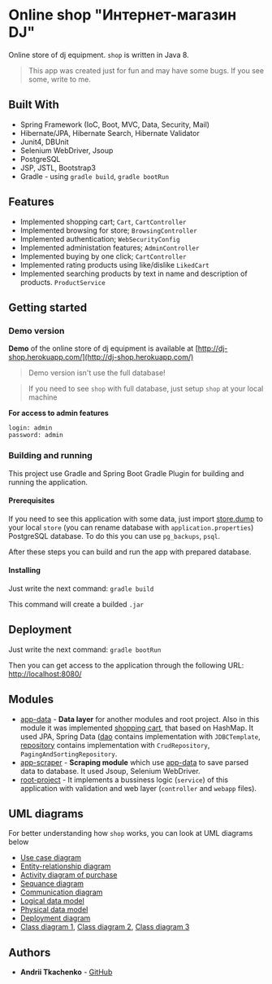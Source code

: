 # Online shop "Интернет-магазин DJ"
Online store of dj equipment. `shop` is written in Java 8.
> This app was created just for fun and may have some bugs. If you see some, write to me.

## Built With
* Spring Framework (IoC, Boot, MVC, Data, Security, Mail)
* Hibernate/JPA, Hibernate Search, Hibernate Validator
* Junit4, DBUnit
* Selenium WebDriver, Jsoup
* PostgreSQL
* JSP, JSTL, Bootstrap3
* Gradle - using `gradle build`, `gradle bootRun`

## Features
* Implemented shopping cart; `Cart`, `CartController`
* Implemented browsing for store; `BrowsingController`
* Implemented authentication; `WebSecurityConfig`
* Implemented administation features; `AdminController`
* Implemented buying by one click; `CartController`
* Implemented rating products using like/dislike `LikedCart`
* Implemented searching products by text in name and description of products. `ProductService`

## Getting started

### Demo version

**Demo** of the online store of dj equipment is available at [http://dj-shop.herokuapp.com/](http://dj-shop.herokuapp.com/)

> Demo version isn't use the full database!

> If you need to see `shop` with full database, just setup `shop` at your local machine

**For access to admin features**

```
login: admin
password: admin
```
### Building and running
This project use Gradle and Spring Boot Gradle Plugin for building and running the application.

#### Prerequisites
If you need to see this application with some data, just import 
[store.dump](/src/main/resources/store.dump) to your local `store` 
(you can rename database with `application.properties`) PostgreSQL database.
To do this you can use `pg_backups`, `psql`.

After these steps you can build and run the app with prepared database.

#### Installing
Just write the next command: `gradle build`

This command will create a builded `.jar`

## Deployment
Just write the next command: `gradle bootRun`

Then you can get access to the application through the following URL:
[http://localhost:8080/](http://localhost:8080/)

## Modules 
* [app-data](/app-data) - **Data layer** for another modules and root project. Also in this module it was implemented [shopping cart](/app-data/src/main/java/io/github/tkaczenko/session/Cart.java), that based on HashMap. It used JPA, Spring Data ([dao](/app-data/src/main/java/io/github/tkaczenko/dao) contains implementation with `JDBCTemplate`, [repository](/app-data/src/main/java/io/github/tkaczenko/repository) contains implementation with `CrudRepository`, `PagingAndSortingRepository`.
* [app-scraper](/app-scraper) - **Scraping module** which use [app-data](/app-data) to save parsed data to database. It used Jsoup, Selenium WebDriver.
* [root-project](/src) - It implements a bussiness logic (`service`) of this application with validation and web layer (`controller` and `webapp` files).

## UML diagrams
For better understanding how `shop` works, you can look at UML diagrams below
* [Use case diagram](/docs/use-case-diagram.png)
* [Entity-relationship diagram](/docs/entity-relationship-diagram.png)
* [Activity diagram of purchase](/docs/activity-diagram-of-purchase.png)
* [Sequance diagram](/docs/sequance-diagram.png)
* [Communication diagram](/docs/communication-diagram.png)
* [Logical data model](/docs/logical-data-model.png)
* [Physical data model](/docs/physical-data-model.png)
* [Deployment diagram](/docs/deployment-diagram.png)
* [Class diagram 1](/docs/class-diagram-one.png), [Class diagram 2](/docs/class-diagram-two.png), [Class diagram 3](/docs/class-diagram-three.png)

## Authors
* **Andrii Tkachenko** - [GitHub](https://github.com/tkaczenko)
